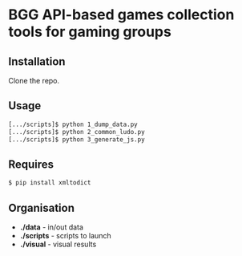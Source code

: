 # BGG API-based games collection tools for gaming groups

## Installation

Clone the repo.

## Usage

```bash
[.../scripts]$ python 1_dump_data.py
[.../scripts]$ python 2_common_ludo.py
[.../scripts]$ python 3_generate_js.py
```

## Requires

```bash
$ pip install xmltodict
```

## Organisation

* __./data__ - in/out data
* __./scripts__ - scripts to launch
* __./visual__ - visual results
